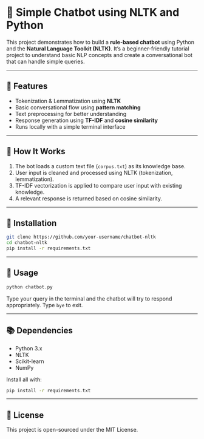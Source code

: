 # 🧠 Simple Chatbot using NLTK and Python

This project demonstrates how to build a **rule-based chatbot** using Python and the **Natural Language Toolkit (NLTK)**. It’s a beginner-friendly tutorial project to understand basic NLP concepts and create a conversational bot that can handle simple queries.

---

## 🚀 Features

- Tokenization & Lemmatization using **NLTK**
- Basic conversational flow using **pattern matching**
- Text preprocessing for better understanding
- Response generation using **TF-IDF** and **cosine similarity**
- Runs locally with a simple terminal interface


---

## 📖 How It Works

1. The bot loads a custom text file (`corpus.txt`) as its knowledge base.
2. User input is cleaned and processed using NLTK (tokenization, lemmatization).
3. TF-IDF vectorization is applied to compare user input with existing knowledge.
4. A relevant response is returned based on cosine similarity.

---

## 🔧 Installation

```bash
git clone https://github.com/your-username/chatbot-nltk
cd chatbot-nltk
pip install -r requirements.txt
```

---

## 🧪 Usage

```bash
python chatbot.py
```

Type your query in the terminal and the chatbot will try to respond appropriately. Type `bye` to exit.

---

## 📚 Dependencies

- Python 3.x
- NLTK
- Scikit-learn
- NumPy

Install all with:

```bash
pip install -r requirements.txt
```

---

## 📝 License

This project is open-sourced under the MIT License.
